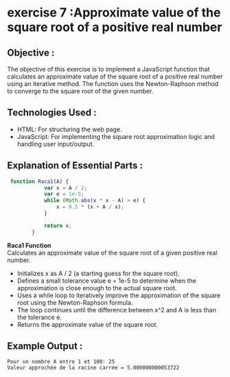 # exercise 7 :Approximate value of the square root of a positive real number
## Objective :
The objective of this exercise is to implement a JavaScript function that calculates an approximate value of the square root of a positive real number using an iterative method. The function uses the Newton-Raphson method to converge to the square root of the given number.
## Technologies Used :
 - HTML: For structuring the web page.
 - JavaScript: For implementing the square root approximation logic and handling user input/output.
## Explanation of Essential Parts :
```js
 function Raca1(A) {
            var x = A / 2;
            var e = 1e-5;
            while (Math.abs(x * x - A) > e) {
                x = 0.5 * (x + A / x);  
            }

            return x; 
        }
```
**Raca1 Function**  
Calculates an approximate value of the square root of a given positive real number.
 - Initializes x as A / 2 (a starting guess for the square root).
 - Defines a small tolerance value e = 1e-5 to determine when the approximation is close enough to the actual square root.
 - Uses a while loop to iteratively improve the approximation of the square root using the Newton-Raphson formula.
 - The loop continues until the difference between x^2 and A is less than the tolerance e.
 - Returns the approximate value of the square root.
## Example Output :
```text
Pour un nombre A entre 1 et 100: 25
Valeur approchée de la racine carrée = 5.000000000053722
```
